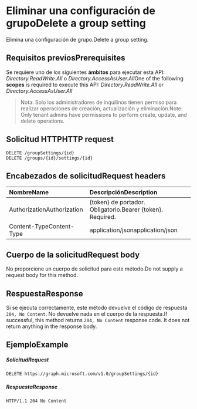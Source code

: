 # <a name="delete-a-group-setting"></a><span data-ttu-id="c2955-101">Eliminar una configuración de grupo</span><span class="sxs-lookup"><span data-stu-id="c2955-101">Delete a group setting</span></span>

<span data-ttu-id="c2955-102">Elimina una configuración de grupo.</span><span class="sxs-lookup"><span data-stu-id="c2955-102">Delete a group setting.</span></span>

## <a name="prerequisites"></a><span data-ttu-id="c2955-103">Requisitos previos</span><span class="sxs-lookup"><span data-stu-id="c2955-103">Prerequisites</span></span>

<span data-ttu-id="c2955-104">Se requiere uno de los siguientes **ámbitos** para ejecutar esta API: *Directory.ReadWrite.All* o *Directory.AccessAsUser.All*</span><span class="sxs-lookup"><span data-stu-id="c2955-104">One of the following **scopes** is required to execute this API: *Directory.ReadWrite.All* or *Directory.AccessAsUser.All*</span></span>

> <span data-ttu-id="c2955-105">Nota: Solo los administradores de inquilinos tienen permiso para realizar operaciones de creación, actualización y eliminación.</span><span class="sxs-lookup"><span data-stu-id="c2955-105">Note: Only tenant admins have permissions to perform create, update, and delete operations.</span></span>

## <a name="http-request"></a><span data-ttu-id="c2955-106">Solicitud HTTP</span><span class="sxs-lookup"><span data-stu-id="c2955-106">HTTP request</span></span>
<!-- { "blockType": "ignored" } -->
```http
DELETE /groupSettings/{id}
DELETE /groups/{id}/settings/{id}

```

## <a name="request-headers"></a><span data-ttu-id="c2955-107">Encabezados de solicitud</span><span class="sxs-lookup"><span data-stu-id="c2955-107">Request headers</span></span>

| <span data-ttu-id="c2955-108">Nombre</span><span class="sxs-lookup"><span data-stu-id="c2955-108">Name</span></span> | <span data-ttu-id="c2955-109">Descripción</span><span class="sxs-lookup"><span data-stu-id="c2955-109">Description</span></span> |
|:---------------|:----------|
| <span data-ttu-id="c2955-110">Authorization</span><span class="sxs-lookup"><span data-stu-id="c2955-110">Authorization</span></span>  | <span data-ttu-id="c2955-p101">{token} de portador. Obligatorio.</span><span class="sxs-lookup"><span data-stu-id="c2955-p101">Bearer {token}. Required.</span></span> |
| <span data-ttu-id="c2955-113">Content-Type</span><span class="sxs-lookup"><span data-stu-id="c2955-113">Content-Type</span></span>  | <span data-ttu-id="c2955-114">application/json</span><span class="sxs-lookup"><span data-stu-id="c2955-114">application/json</span></span> |

## <a name="request-body"></a><span data-ttu-id="c2955-115">Cuerpo de la solicitud</span><span class="sxs-lookup"><span data-stu-id="c2955-115">Request body</span></span>
<span data-ttu-id="c2955-116">No proporcione un cuerpo de solicitud para este método.</span><span class="sxs-lookup"><span data-stu-id="c2955-116">Do not supply a request body for this method.</span></span>

## <a name="response"></a><span data-ttu-id="c2955-117">Respuesta</span><span class="sxs-lookup"><span data-stu-id="c2955-117">Response</span></span>

<span data-ttu-id="c2955-p102">Si se ejecuta correctamente, este método devuelve el código de respuesta `204, No Content`. No devuelve nada en el cuerpo de la respuesta.</span><span class="sxs-lookup"><span data-stu-id="c2955-p102">If successful, this method returns `204, No Content` response code. It does not return anything in the response body.</span></span>

## <a name="example"></a><span data-ttu-id="c2955-120">Ejemplo</span><span class="sxs-lookup"><span data-stu-id="c2955-120">Example</span></span>
##### <a name="request"></a><span data-ttu-id="c2955-121">Solicitud</span><span class="sxs-lookup"><span data-stu-id="c2955-121">Request</span></span>
<!-- {
  "blockType": "request",
  "name": "delete_groupsetting"
}-->
```http
DELETE https://graph.microsoft.com/v1.0/groupSettings/{id}
```
##### <a name="response"></a><span data-ttu-id="c2955-122">Respuesta</span><span class="sxs-lookup"><span data-stu-id="c2955-122">Response</span></span>
<!-- {
  "blockType": "response",
  "truncated": true
} -->
```http
HTTP/1.1 204 No Content
```

<!-- uuid: 8fcb5dbc-d5aa-4681-8e31-b001d5168d79
2015-10-25 14:57:30 UTC -->
<!-- {
  "type": "#page.annotation",
  "description": "Delete groupSetting",
  "keywords": "",
  "section": "documentation",
  "tocPath": ""
}-->